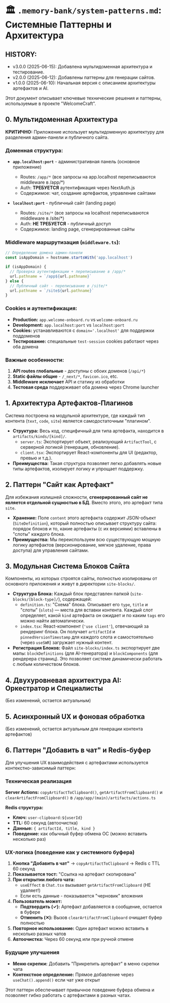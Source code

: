 # 🏛️ `.memory-bank/system-patterns.md`: Системные Паттерны и Архитектура

## HISTORY:

* v3.0.0 (2025-06-15): Добавлена мультидоменная архитектура и тестирование.
* v2.0.0 (2025-06-12): Добавлены паттерны для генерации сайтов.
* v1.0.0 (2025-06-10): Начальная версия с описанием архитектуры артефактов и AI.

Этот документ описывает ключевые технические решения и паттерны, используемые в проекте "WelcomeCraft".

## 0. Мультидоменная Архитектура

**КРИТИЧНО:** Приложение использует мультидоменную архитектуру для разделения админ-панели и публичного сайта.

### Доменная структура:
- **`app.localhost:port`** - административная панель (основное приложение)
  - Routes: `/app/*` (все запросы на app.localhost переписываются middleware в /app/*)
  - Auth: **ТРЕБУЕТСЯ** аутентификация через NextAuth.js
  - Содержимое: чат, создание артефактов, управление сайтами
  
- **`localhost:port`** - публичный сайт (landing page)
  - Routes: `/site/*` (все запросы на localhost переписываются middleware в /site/*)  
  - Auth: **НЕ ТРЕБУЕТСЯ** - публичный доступ
  - Содержимое: landing page, сгенерированные сайты

### Middleware маршрутизация (`middleware.ts`):
```typescript
// Определение домена админ-панели
const isAppDomain = hostname.startsWith('app.localhost')

if (isAppDomain) {
  // Проверка аутентификации + переписывание в /app/*
  url.pathname = `/app${url.pathname}`
} else {
  // Публичный сайт - переписывание в /site/*
  url.pathname = `/site${url.pathname}`
}
```

### Cookies и аутентификация:
- **Production:** `app.welcome-onboard.ru` vs `welcome-onboard.ru`
- **Development:** `app.localhost:port` vs `localhost:port`  
- **Cookies:** устанавливаются с `domain='.localhost'` для поддержки поддоменов
- **Тестирование:** специальные `test-session` cookies работают через оба домена

### Важные особенности:
1. **API routes глобальные** - доступны с обоих доменов (`/api/*`)
2. **Static файлы общие** - `/_next/*`, `favicon.ico`, etc.
3. **Middleware исключает** API и статику из обработки
4. **Тестовая среда** поддерживает оба домена через Chrome launcher

## 1. Архитектура Артефактов-Плагинов

Система построена на модульной архитектуре, где каждый тип контента (`text`, `code`, `site`) является самодостаточным "плагином".

-   **Структура:** Весь код, специфичный для типа артефакта, находится в `artifacts/kinds/[kind]/`.
    -   `server.ts`: Экспортирует объект, реализующий `ArtifactTool`, с серверной логикой (генерация, обновление).
    -   `client.tsx`: Экспортирует React-компоненты для UI (редактор, превью и т.д.).
-   **Преимущества:** Такая структура позволяет легко добавлять новые типы артефактов, изолирует логику и упрощает поддержку.

## 2. Паттерн "Сайт как Артефакт"

Для избежания излишней сложности, **сгенерированный сайт не является отдельной сущностью в БД**. Вместо этого, это артефакт типа `site`.

-   **Хранение:** Поле `content` этого артефакта содержит JSON-объект (`SiteDefinition`), который полностью описывает структуру сайта: порядок блоков и то, какие артефакты (с их версиями) вставлены в "слоты" каждого блока.
-   **Преимущества:** Мы переиспользуем всю существующую мощную логику артефактов (версионирование, мягкое удаление, права доступа) для управления сайтами.

## 3. Модульная Система Блоков Сайта

Компоненты, из которых строятся сайты, полностью изолированы от основного приложения и живут в директории `site-blocks/`.

-   **Структура Блока:** Каждый блок представлен папкой (`site-blocks/[block-type]/`), содержащей:
    -   `definition.ts`: "Схема" блока. Описывает его `type`, `title` и "слоты" (`slots`) — места для вставки контента. Каждый слот определяет, какой `kind` артефакта он ожидает и по каким `tags` его можно найти автоматически.
    -   `index.tsx`: React-компонент (`'use client'`), отвечающий за рендеринг блока. Он получает `artifactId` и `pinnedVersionTimestamp` для каждого слота и самостоятельно (через `useSWR`) загружает нужный контент.
-   **Регистрация Блоков:** Файл `site-blocks/index.ts` экспортирует две мапы: `blockDefinitions` (для AI-генератора) и `blockComponents` (для рендерера страниц). Это позволяет системе динамически работать с любым количеством блоков.

## 4. Двухуровневая архитектура AI: Оркестратор и Специалисты

(Без изменений, остается актуальным)

## 5. Асинхронный UX и фоновая обработка

(Без изменений, остается актуальным для генерации контента артефактов)

## 6. Паттерн "Добавить в чат" и Redis-буфер

Для улучшения UX взаимодействия с артефактами используется контекстно-зависимый паттерн:

### Техническая реализация
**Server Actions:** `copyArtifactToClipboard()`, `getArtifactFromClipboard()` и `clearArtifactFromClipboard()` в `/app/app/(main)/artifacts/actions.ts`

**Redis структура:**
- **Ключ:** `user-clipboard:${userId}`
- **TTL:** 60 секунд (автоочистка)
- **Данные:** `{ artifactId, title, kind }`
- **Поведение:** как обычный буфер обмена ОС (можно вставить несколько раз)

### UX-логика (поведение как у системного буфера)

1.  **Кнопка "Добавить в чат"** → `copyArtifactToClipboard` → Redis с TTL 60 секунд
2.  **Показывается тост:** "Ссылка на артефакт скопирована"
3.  **При открытии любого чата:**
    *   `useEffect` в `Chat.tsx` вызывает `getArtifactFromClipboard` (НЕ удаляет!)
    *   Если есть данные - показывается "черновик" вложения
4.  **Пользователь может:**
    *   **Подтвердить (✓):** Артефакт добавляется в сообщение, остается в буфере
    *   **Отменить (✕):** Вызов `clearArtifactFromClipboard` очищает буфер полностью
5.  **Повторное использование:** Один артефакт можно вставить в несколько разных чатов
6.  **Автоочистка:** Через 60 секунд или при ручной отмене

### Будущие улучшения
- **Меню скрепки:** Добавить "Прикрепить артефакт" в меню скрепки чата
- **Контекстное определение:** Прямое добавление через `useChat().append()` если чат уже открыт

Этот паттерн обеспечивает привычное поведение буфера обмена и позволяет гибко работать с артефактами в разных чатах.
